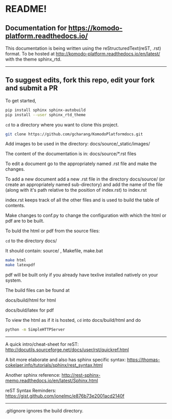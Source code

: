 # README!

Documentation for https://komodo-platform.readthedocs.io/
-----

This documentation is being written using the reStructuredText(reST, .rst) format. To be hosted at http://komodo-platform.readthedocs.io/en/latest/ with the theme sphinx_rtd.

-----
To suggest edits, fork this repo, edit your fork and submit a PR
-----
To get started,

```bash
pip install sphinx sphinx-autobuild
pip install --user sphinx_rtd_theme
```
`cd` to a directory where you want to clone this project.

```bash
git clone https://github.com/gcharang/KomodoPlatformdocs.git
```
Add images to be used in the directory: docs/source/_static/images/

The content of the documentation is in: docs/source/*.rst files

To edit a document go to the appropriately named .rst file and make the changes.

To add a new document add a new .rst file in the directory docs/source/ (or create an appropriately named sub-directory) and add the name of the file (along with it's path relative to the position of index.rst) to index.rst

index.rst keeps track of all the other files and is used to build the table of contents.

Make changes to conf.py to change the configuration with which the html or pdf are to be built.

To buld the html or pdf from the source files:

`cd` to the directory docs/ 

It should contain: source/ , Makefile, make.bat

```bash
make html
make latexpdf
```
pdf will be built only if you already have texlive installed natively on your system.

The build files can be found at

docs/build/html	for html

docs/buld/latex for pdf 

To view the html as if it is hosted, `cd` into docs/build/html and do

```bash
python -m SimpleHTTPServer
```
--------------------------

A quick intro/cheat-sheet for reST: http://docutils.sourceforge.net/docs/user/rst/quickref.html

A bit more elaborate and also has sphinx specific syntax: https://thomas-cokelaer.info/tutorials/sphinx/rest_syntax.html

Another sphinx reference: http://rest-sphinx-memo.readthedocs.io/en/latest/Sphinx.html

reST Syntax Reminders: https://gist.github.com/ionelmc/e876b73e2001acd2140f

---------------------------

.gitignore ignores the build directory.

